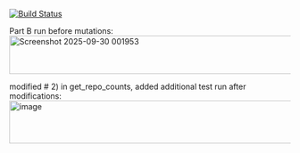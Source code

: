 [![Build Status](https://app.travis-ci.com/github/jcwilson11/JCW.SSW567.svg?branch=main)](https://app.travis-ci.com/github/jcwilson11/JCW.SSW567/builds?serverType=git)

Part B
run before mutations:
<img width="1150" height="69" alt="Screenshot 2025-09-30 001953" src="https://github.com/user-attachments/assets/c1727639-2227-4a5d-a15b-32a8d9784015" />

modified # 2) in get_repo_counts, added additional test
run after modifications:
<img width="1147" height="77" alt="image" src="https://github.com/user-attachments/assets/b50ebe6b-8679-4a5f-8989-26e8b8c5531c" />
